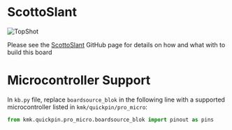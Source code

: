 # ScottoSlant

![TopShot](https://user-images.githubusercontent.com/8194147/192114474-df9b38e6-ece1-4d7f-81fb-bbc910054847.jpg)

Please see the [ScottoSlant](https://github.com/joe-scotto/scottokeebs/tree/main/ScottoSlant) GitHub page for details on how and what with to build this board

# Microcontroller Support

In `kb.py` file, replace `boardsource_blok` in the following line with a supported microcontroller listed in `kmk/quickpin/pro_micro`:

```python
from kmk.quickpin.pro_micro.boardsource_blok import pinout as pins
```